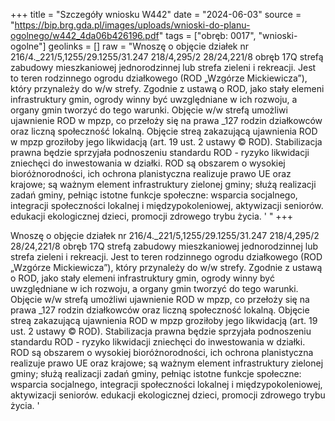 +++
title = "Szczegóły wniosku W442"
date = "2024-06-03"
source = "https://bip.brg.gda.pl/images/uploads/wnioski-do-planu-ogolnego/w442_4da06b426196.pdf"
tags = ["obręb: 0017", "wnioski-ogolne"]
geolinks = []
raw = "Wnoszę o objęcie działek nr 216/4._221/5,1255/29.1255/31.247 218/4,295/2 28/24,221/8 obręb 17Q strefą zabudowy mieszkaniowej jednorodzinnej lub strefa zieleni i rekreacji. Jest to teren rodzinnego ogrodu działkowego (ROD „Wzgórze Mickiewicza”), który przynależy do w/w strefy. Zgodnie z ustawą o ROD, jako stały elemeni infrastruktury gmin, ogrody winny być uwzględniane w ich rozwoju, a organy gmin tworzyć do tego warunki. Objęcie w/w strefą umożliwi ujawnienie ROD w mpzp, co przełoży się na prawa _127 rodzin działkowców oraz liczną społeczność lokalną. Objęcie streą zakazującą ujawnienia ROD w mpzp groziłoby jego likwidacją (art. 19 ust. 2 ustawy © ROD). Stabilizacja prawna będzie sprzyjała podnoszeniu standardu ROD - ryzyko likwidacji zniechęci do inwestowania w działki. ROD są obszarem o wysokiej bioróżnorodności, ich ochrona planistyczna realizuje prawo UE oraz krajowe; są ważnym element infrastruktury zielonej gminy; służą realizacji zadań gminy, pełniąc istotne funkcje społeczne: wsparcia socjalnego, integracji społeczności lokalnej i międzypokoleniowej, aktywizacji seniorów. edukacji ekologicznej dzieci, promocji zdrowego trybu życia. ' "
+++

Wnoszę o objęcie działek nr 216/4._221/5,1255/29.1255/31.247 218/4,295/2
28/24,221/8 obręb 17Q strefą zabudowy mieszkaniowej jednorodzinnej lub strefa
zieleni i rekreacji. Jest to teren rodzinnego ogrodu działkowego (ROD „Wzgórze
Mickiewicza”), który przynależy do w/w strefy. Zgodnie z ustawą o ROD, jako stały elemeni
infrastruktury gmin, ogrody winny być uwzględniane w ich rozwoju, a organy gmin tworzyć
do tego warunki. Objęcie w/w strefą umożliwi ujawnienie ROD w mpzp, co przełoży się na
prawa _127 rodzin działkowców oraz liczną społeczność lokalną. Objęcie
streą zakazującą ujawnienia ROD w mpzp groziłoby jego likwidacją (art. 19 ust. 2 ustawy ©
ROD). Stabilizacja prawna będzie sprzyjała podnoszeniu standardu ROD - ryzyko likwidacji
zniechęci do inwestowania w działki. ROD są obszarem o wysokiej bioróżnorodności, ich
ochrona planistyczna realizuje prawo UE oraz krajowe; są ważnym element infrastruktury
zielonej gminy; służą realizacji zadań gminy, pełniąc istotne funkcje społeczne: wsparcia
socjalnego, integracji społeczności lokalnej i międzypokoleniowej, aktywizacji seniorów.
edukacji ekologicznej dzieci, promocji zdrowego trybu życia. '



